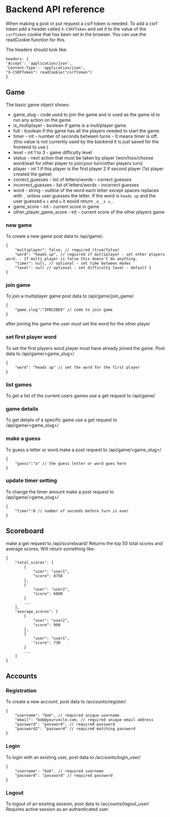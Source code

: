 # Backend API reference
When making a post or put request a csrf token is needed. To add a csrf token add a header called `X-CSRFToken` 
and set it to the value of the `csrftoken` cookie that has been
set in the browser. You can use the readCookie function for this.

The headers should look like:

    headers: {
    'Accept': 'application/json',
    'Content-Type': 'application/json',
    "X-CSRFToken": readCookie("csrftoken")
    }



## Game
The basic game object shows:
* game_slug - code used to join the game and is used as the game id to run any action on the game.
* is_multiplayer - boolean if game is a multiplayer game.
* full - boolean if the game has all the players needed to start the game.
* timer - int - number of seconds between turns - 0 means timer is off. (this value is not currently used by the backend it is just saved for the frontend to use.)
* level - int 1 to 3 - game difficulty level
* status - next action that must be taken by player (won/loss/choose word/wait for other player to join/your turn/other players turn)
* player - int 1 if this player is the first player 2 if second player (1st player created the game)
* correct_guesses - list of letters/words - correct guesses
* incorrect_guesses - list of letters/words - incorrect guesses
* word - string - outline of the word each letter except spaces replaces with `_` unless user guesses the letter. If the word is `heads up` and the user guessed `e` `s` and `u` it would return `_e__s u_`.
* game_score - int - current score in game
* other_player_game_score - int - current score of the other players game

### new game
To create a new game post data to /api/game/. 

    {
        "multiplayer": false, // required (true/false)
        "word": "heads up", // required if multiplayer - set other players word. - If multi player is false this doesn't do anything.
        "timer": null, // optional - set time between modes
        "level": null // optional - set difficulty level - default 1
    }
### join game
To join a multiplayer game post data to /api/game/join_game/

    {
        "game_slug":"IPBS2BE9" // code to join game
    }

after joining the game the user must set the word for the other player
### set first player word
To set the first players word player must have already joined the game. Post data to /api/game/<game_slug>/

    {
        "word": "heads up" // set the word for the first player
    }
### list games
To get a list of the current users games use a get request to /api/game/
### game details
To get details of a specific game use a get request to /api/game/<game_slug>/
### make a guess
To guess a letter or word make a post request to /api/game/<game_slug>/

    {
        "guess":"a" // the guess letter or word goes here
    }
### update timer setting
To change the timer amount make a post request to /api/game/<game_slug>/

    {
        "timer":0 // number of seconds before turn is over
    }

## Scoreboard
make a get request to /api/scoreboard/
Returns the top 50 total scores and average scores. 
Will return something like:

    {
        "total_scores": [
            {
                "user": "user1",
                "score": 8750
            },
            {
                "user": "user2",
                "score": 6800
            }
            ...
        ],
        "average_scores": [
            {
                "user": "user2",
                "score": 900
            },
            {
                "user": "user1",
                "score": 730
            }
            ...
        ]
    }

## Accounts
### Registration
To create a new account, post data to /accounts/register/

    {
        "username": "bob", // required unique username
        "email": "bob@youruncle.com, // required unique email address
        "password": "password", // required password
        "password2": "password" // required matching password
    }

### Login
To login with an existing user, post data to /accounts/login_user/

    {
        "username": "bob", // required username
        "password": "password" // required password
    }

### Logout
To logout of an existing session, post data to /accounts/logout_user/
Requires active session as an authenticated user.
